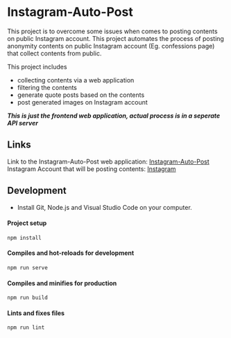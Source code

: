 # Instagram-Auto-Post
This project is to overcome some issues when comes to posting contents on public Instagram account. This project automates the process of posting anonymity contents on public Instagram account (Eg. confessions page) that collect contents from public.

This project includes 
* collecting contents via a web application
* filtering the contents
* generate quote posts based on the contents
* post generated images on Instagram account

***This is just the frontend web application, actual process is in a seperate API server***

## Links
Link to the Instagram-Auto-Post web application: [Instagram-Auto-Post](https://instagram-auto-post.vercel.app/)
Instagram Account that will be posting contents: [Instagram](https://www.instagram.com/test.auto_post/)

## Development

- Install Git, Node.js and Visual Studio Code on your computer.

#### Project setup
```
npm install
```

#### Compiles and hot-reloads for development
```
npm run serve
```

#### Compiles and minifies for production
```
npm run build
```

#### Lints and fixes files
```
npm run lint
```
